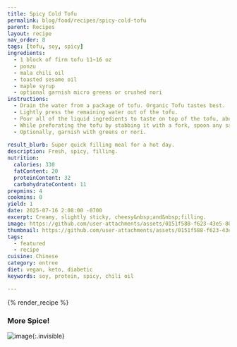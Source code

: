 ```yaml
---
title: Spicy Cold Tofu
permalink: blog/food/recipes/spicy-cold-tofu
parent: Recipes
layout: recipe
nav_order: 8
tags: [tofu, soy, spicy]
ingredients:
  - 1 block of firm tofu 11~16 oz
  - ponzu
  - mala chili oil
  - toasted sesame oil
  - maple syrup
  - optional garnish micro greens or crushed nori
instructions:
  - Drain the water from a package of tofu. Organic Tofu tastes best.
  - Lightly press the remaining water out of the tofu.
  - Pour all of the liquid ingredients to taste on top of the tofu, about 1/2 tsp~1 tbsp each.
  - While preforating the tofu by stabbing it with a fork, spoon any sauce that pools on the bottom on top of the tofu.
  - Optionally, garnish with greens or nori. 
  
result_blurb: Super quick filling meal for a hot day.
description: Fresh, spicy, filling.
nutrition:
  calories: 330
  fatContent: 20
  proteinContent: 32
  carbohydrateContent: 11
prepmins: 4
cookmins: 0
yield: 1
date: 2025-07-16 2:08:00 -0700
excerpt: Creamy, slightly sticky, cheesy&nbsp;and&nbsp;filling.
image: https://github.com/user-attachments/assets/0151f588-f623-43e5-807b-f02945034ff3
thumbnail: https://github.com/user-attachments/assets/0151f588-f623-43e5-807b-f02945034ff3
tags:
  - featured
  - recipe
cuisine: Chinese
category: entree
diet: vegan, keto, diabetic
keywords: soy, protein, spicy, chili oil

---
```


{% render_recipe %}

### More Spice!



<!-- ![image](https://github.com/user-attachments/assets/9658417e-cf49-43bd-8fae-7a2c73e25605){: style="float: right; width: 50%"} -->

![image](https://github.com/user-attachments/assets/0151f588-f623-43e5-807b-f02945034ff3){:.invisible}